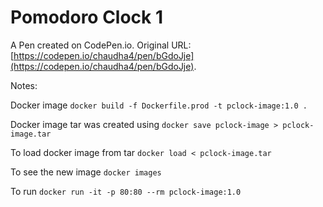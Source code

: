 # Pomodoro Clock 1

A Pen created on CodePen.io. Original URL: [https://codepen.io/chaudha4/pen/bGdoJje](https://codepen.io/chaudha4/pen/bGdoJje).

Notes:

Docker image `docker build -f Dockerfile.prod -t pclock-image:1.0 .`

Docker image tar was created using `docker save pclock-image > pclock-image.tar`

To load docker image from tar `docker load < pclock-image.tar`

To see the new image `docker images`

To run `docker run -it -p 80:80 --rm pclock-image:1.0`
